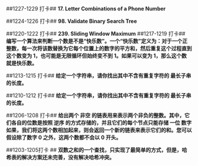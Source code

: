##1227-1229 打卡##
**17. Letter Combinations of a Phone Number**

##1224-1226 打卡##
**98. Validate Binary Search Tree**

##1220-1222 打卡##
**239. Sliding Window Maximum** 
##1217-1219 打卡##
**编写一个算法来判断一个数是不是“快乐数”。一个“快乐数”定义为：对于一个正整数，每一次将该数替换为它每个位置上的数字的平方和，然后重复这个过程直到这个数变为 1，也可能是无限循环但始终变不到 1。如果可以变为 1，那么这个数就是快乐数。** 

##1213-1215 打卡##
**给定一个字符串，请你找出其中不含有重复字符的 最长子串 的长度。** 

##1210-1212 打卡##
**给定一个字符串，请你找出其中不含有重复字符的 最长子串 的长度。** 

##1206-1208 打卡##
**给出两个 非空 的链表用来表示两个非负的整数。其中，它们各自的位数是按照 逆序 的方式存储的，并且它们的每个节点只能存储 一位 数字如果，我们将这两个数相加起来，则会返回一个新的链表来表示它们的和。您可以假设除了数字 0 之外，这两个数都不会以 0 开头。**

##1203-1205打卡 ##
**双数之和的一个查找，只实现了最简单的方式，但是，哈希表的解决方案还未完善，没有解决哈希冲突。** 

 
